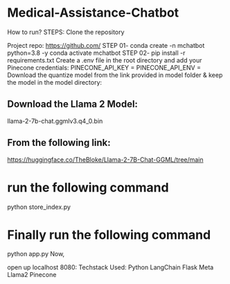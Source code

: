 # Medical-Assistance-Chatbot

How to run?
STEPS:
Clone the repository

Project repo: https://github.com/
STEP 01- 
conda create -n mchatbot python=3.8 -y
conda activate mchatbot
STEP 02- 
pip install -r requirements.txt
Create a .env file in the root directory and add your Pinecone credentials:
PINECONE_API_KEY = 
PINECONE_API_ENV = 
Download the quantize model from the link provided in model folder & keep the model in the model directory:
## Download the Llama 2 Model:

llama-2-7b-chat.ggmlv3.q4_0.bin


## From the following link:
https://huggingface.co/TheBloke/Llama-2-7B-Chat-GGML/tree/main
# run the following command
python store_index.py
# Finally run the following command
python app.py
Now,

open up localhost 8080:
Techstack Used:
Python
LangChain
Flask
Meta Llama2
Pinecone